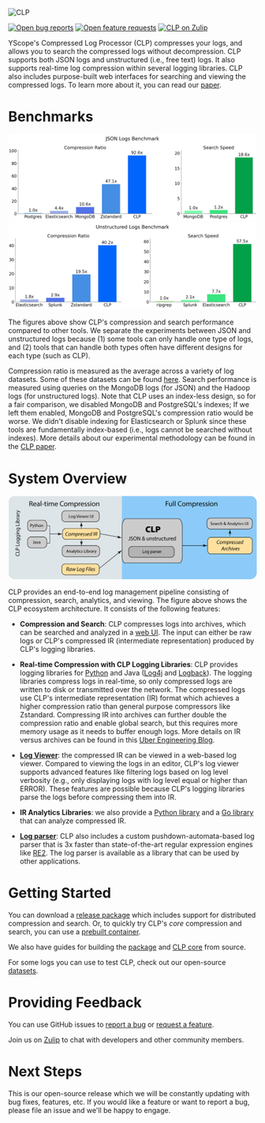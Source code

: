 <img alt="CLP" src="https://yscope.com/img/clp-logo.png" width="300"/>

[![Open bug reports](https://img.shields.io/github/issues/y-scope/clp/bug?label=bugs)](https://github.com/y-scope/clp/issues?q=is%3Aissue+is%3Aopen+label%3Abug)
[![Open feature requests](https://img.shields.io/github/issues/y-scope/clp/enhancement?label=feature-requests)](https://github.com/y-scope/clp/issues?q=is%3Aissue+is%3Aopen+label%3Aenhancement)
[![CLP on Zulip](https://img.shields.io/badge/zulip-yscope--clp%20chat-1888FA?logo=zulip)](https://yscope-clp.zulipchat.com/) 

YScope's Compressed Log Processor (CLP) compresses your logs, and allows you to search the
compressed logs without decompression. CLP supports both JSON logs and unstructured (i.e., free
text) logs. It also supports real-time log compression within several logging libraries. CLP also
includes purpose-built web interfaces for searching and viewing the compressed logs. To learn more
about it, you can read our [paper][9].

# Benchmarks

![CLP Benchmark on JSON Logs](docs/src/_static/clp-json-benchmark.png)
![CLP Benchmark on Unstructured Logs](docs/src/_static/clp-unstructured-benchmark.png)

The figures above show CLP's compression and search performance compared to other tools. We separate
the experiments between JSON and unstructured logs because (1) some tools can only handle one type
of logs, and (2) tools that can handle both types often have different designs for each type (such
as CLP).

Compression ratio is measured as the average across a variety of log datasets. Some of these
datasets can be found [here][1]. Search performance is measured using queries on the
MongoDB logs (for JSON) and the Hadoop logs (for unstructured logs). Note that CLP uses an
index-less design, so for a fair comparison, we disabled MongoDB and PostgreSQL's indexes; If we
left them enabled, MongoDB and PostgreSQL's compression ratio would be worse. We didn't disable
indexing for Elasticsearch or Splunk since these tools are fundamentally index-based (i.e., logs
cannot be searched without indexes). More details about our experimental methodology can be found in
the [CLP paper][9].

# System Overview

![CLP systems overview](docs/src/_static/clp-complete-solution.png)

CLP provides an end-to-end log management pipeline consisting of compression, search, analytics, and
viewing. The figure above shows the CLP ecosystem architecture. It consists of the following
features:

- **Compression and Search**: CLP compresses logs into archives, which can be searched and analyzed
  in a [web UI](components/webui). The input can either be raw logs or CLP's compressed IR
  (intermediate representation) produced by CLP's logging libraries.

- **Real-time Compression with CLP Logging Libraries**: CLP provides logging libraries for
  [Python][10] and Java ([Log4j][11] and [Logback][12]). The logging libraries compress logs in
  real-time, so only compressed logs are written to disk or transmitted over the network. The
  compressed logs use CLP's intermediate representation (IR) format which achieves a higher
  compression ratio than general purpose compressors like Zstandard. Compressing IR into archives
  can further double the compression ratio and enable global search, but this requires more memory
  usage as it needs to buffer enough logs. More details on IR versus archives can be found in this
  [Uber Engineering Blog][13].

- **[Log Viewer][14]**: the compressed IR can be viewed in a web-based log viewer. Compared to
  viewing the logs in an editor, CLP's log viewer supports advanced features like filtering logs
  based on log level verbosity (e.g., only displaying logs with log level equal or higher than
  ERROR). These features are possible because CLP's logging libraries parse the logs before
  compressing them into IR.

- **IR Analytics Libraries**: we also provide a [Python library][15] and a [Go library][16] that can
  analyze compressed IR.

- **[Log parser][17]**: CLP also includes a custom pushdown-automata-based log parser that is 3x
  faster than state-of-the-art regular expression engines like [RE2][18]. The log parser is
  available as a library that can be used by other applications.

# Getting Started

You can download a [release package](https://github.com/y-scope/clp/releases) which includes support
for distributed compression and search. Or, to quickly try CLP's *core* compression and search, you
can use a [prebuilt container][2].

We also have guides for building the [package][3] and [CLP core][4] from source.

For some logs you can use to test CLP, check out our open-source [datasets][1].

# Providing Feedback

You can use GitHub issues to [report a bug][5] or [request a feature][6].

Join us on [Zulip][7] to chat with developers and other community members.

# Next Steps

This is our open-source release which we will be constantly updating with bug fixes, features, etc.
If you would like a feature or want to report a bug, please file an issue and we'll be happy to engage.

[1]: https://docs.yscope.com/clp/main/user-guide/resources-datasets.html
[2]: http://docs.yscope.com/clp/main/user-guide/core-container.html
[3]: http://docs.yscope.com/clp/main/dev-guide/building-package.html
[4]: http://docs.yscope.com/clp/main/dev-guide/building-core.html
[5]: https://github.com/y-scope/clp/issues/new?assignees=&labels=bug&template=bug-report.yml
[6]: https://github.com/y-scope/clp/issues/new?assignees=&labels=enhancement&template=feature-request.yml
[7]: https://yscope-clp.zulipchat.com/
[9]: https://www.usenix.org/system/files/osdi21-rodrigues.pdf
[10]: https://github.com/y-scope/clp-loglib-py
[11]: https://github.com/y-scope/log4j1-appenders
[12]: https://github.com/y-scope/logback-appenders
[13]: https://www.uber.com/en-US/blog/reducing-logging-cost-by-two-orders-of-magnitude-using-clp
[14]: https://github.com/y-scope/yscope-log-viewer
[15]: https://github.com/y-scope/clp-ffi-py
[16]: https://github.com/y-scope/clp-ffi-go
[17]: https://github.com/y-scope/log-surgeon
[18]: https://github.com/google/re2
